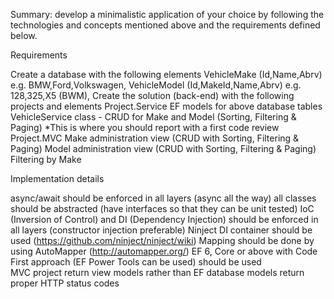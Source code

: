 Summary: develop a minimalistic application of your choice by following the technologies and concepts mentioned above and the requirements defined below.

Requirements

Create a database with the following elements
    VehicleMake (Id,Name,Abrv) e.g. BMW,Ford,Volkswagen,
    VehicleModel (Id,MakeId,Name,Abrv) e.g. 128,325,X5 (BWM), 
Create the solution (back-end) with the following projects and elements
    Project.Service
        EF models for above database tables
        VehicleService class - CRUD for Make and Model (Sorting, Filtering & Paging) 
        *This is where you should report with a first code review
    Project.MVC 
        Make administration view (CRUD with Sorting, Filtering & Paging)
        Model administration view (CRUD with Sorting, Filtering & Paging)
        Filtering by Make

    
Implementation details 

async/await should be enforced in all layers (async all the way)
all classes should be abstracted (have interfaces so that they can be unit tested)
IoC (Inversion of Control) and DI (Dependency Injection) should be enforced in all layers (constructor injection preferable) 
    Ninject DI container should be used (https://github.com/ninject/ninject/wiki)
Mapping should be done by using AutoMapper (http://automapper.org/)
EF 6, Core or above with Code First approach (EF Power Tools can be used) should be used  
MVC project
    return view models rather than EF database models
    return proper HTTP status codes
